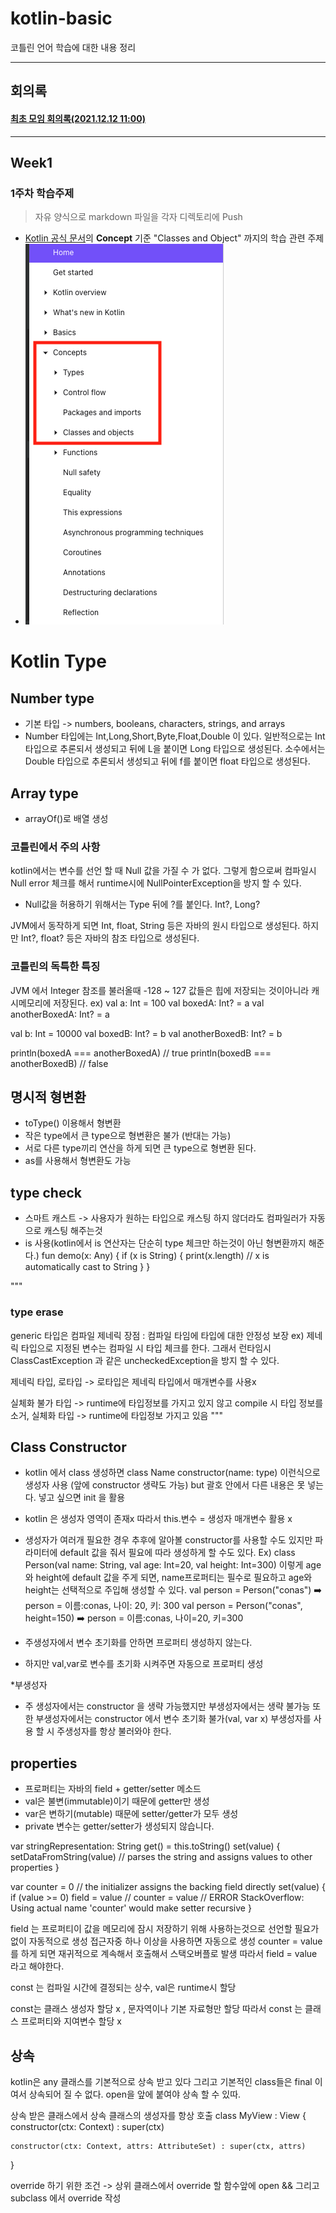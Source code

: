 # kotlin-basic
코틀린 언어 학습에 대한 내용 정리

---
## 회의록
#### [최초 모임 회의록(2021.12.12 11:00)](https://github.com/kotlin-serverside-study/kotlin-basic/wiki/%5B211212%5D-1%ED%9A%8C-Meeting-%ED%9A%8C%EC%9D%98%EB%A1%9D)

---

## Week1
### 1주차 학습주제
> 자유 양식으로 markdown 파일을 각자 디렉토리에 Push
* [Kotlin 공식 문서](https://kotlinlang.org/docs/home.html)의 **Concept** 기준 "Classes and Object" 까지의 학습 관련 주제
* ![image](./image/image-01-01.png)

# Kotlin Type

## Number type
* 기본 타입 -> numbers, booleans, characters, strings, and arrays
* Number 타입에는 Int,Long,Short,Byte,Float,Double 이 있다. 
  일반적으로는 Int 타입으로 추론되서 생성되고 뒤에 L을 붙이면 Long 타입으로 생성된다. 
  소수에서는 Double 타입으로 추론되서 생성되고 뒤에 f를 붙이면 float 타입으로 생성된다.

## Array type
* arrayOf()로 배열 생성 



### 코틀린에서 주의 사항 
kotlin에서는 변수를 선언 할 때 Null 값을 가질 수 가 없다.
그렇게 함으로써 컴파일시 Null error 체크를 해서 runtime시에 NullPointerException을 방지 할 수 있다.

* Null값을 허용하기 위해서는 Type 뒤에 ?를 붙인다. Int?, Long?

JVM에서 동작하게 되면 Int, float, String 등은 자바의 원시 타입으로 생성된다.
하지만 Int?, float? 등은 자바의 참조 타입으로 생성된다.

### 코틀린의 독특한 특징
JVM 에서 Integer 참조를 불러올때 -128 ~ 127 값들은 힙에 저장되는 것이아니라 캐시메모리에 저장된다.
ex)
val a: Int = 100
val boxedA: Int? = a
val anotherBoxedA: Int? = a

val b: Int = 10000
val boxedB: Int? = b
val anotherBoxedB: Int? = b

println(boxedA === anotherBoxedA) // true
println(boxedB === anotherBoxedB) // false

## 명시적 형변환
* toType() 이용해서 형변환
* 작은 type에서 큰 type으로 형변환은 불가 (반대는 가능)
* 서로 다른 type끼리 연산을 하게 되면 큰 type으로 형변환 된다.
* as를 사용해서 형변환도 가능

## type check 
* 스마트 캐스트 -> 사용자가 원하는 타입으로 캐스팅 하지 않더라도 컴파일러가 자동으로 캐스팅 해주는것
* is 사용(kotlin에서 is 연산자는 단순히 type 체크만 하는것이 아닌 형변환까지 해준다.)
fun demo(x: Any) {
    if (x is String) {
        print(x.length) // x is automatically cast to String
    }
}

"""
### type erase
generic 타입은 컴파일
제네릭 장점 : 컴파일 타임에 타입에 대한 안정성 보장 
ex) 제네릭 타입으로 지정된 변수는 컴파일 시 타입 체크를 한다.
그래서 런타임시 ClassCastException 과 같은 uncheckedException을 방지 할 수 있다.

제네릭 타입, 로타입 -> 로타입은 제네릭 타입에서 매개변수를 사용x

실체화 불가 타입 -> runtime에 타입정보를 가지고 있지 않고 compile 시 타입 정보를 소거, 실체화 타입 -> runtime에 타입정보 가지고 있음 
"""

## Class Constructor
* kotlin 에서 class 생성하면 class Name constructor(name: type) 이런식으로 생성자 사용 (앞에 constructor 생략도 가능)
but 괄호 안에서 다른 내용은 못 넣는다. 넣고 싶으면 init 을 활용
* kotlin 은 생성자 영역이 존재x 따라서 this.변수 = 생성자 매개변수 활용 x

* 생성자가 여러개 필요한 경우 추후에 알아볼 constructor를 사용할 수도 있지만 파라미터에 default 값을 줘서 필요에 따라 생성하게 할 수도 있다.
Ex) class Person(val name: String, val age: Int=20, val height: Int=300)
이렇게 age와 height에 default 값을 주게 되면, name프로퍼티는 필수로 필요하고 age와 height는 선택적으로 주입해 생성할 수 있다.
val person = Person("conas") ➡️ person = 이름:conas, 나이: 20, 키: 300
val person = Person("conas", height=150) ➡️ person = 이름:conas, 나이=20, 키=300

* 주생성자에서 변수 초기화를 안하면 프로퍼티 생성하지 않는다. 
* 하지만 val,var로 변수를 초기화 시켜주면 자동으로 프로퍼티 생성

*부생성자 
* 주 생성자에서는 constructor 을 생략 가능했지만 부생성자에서는 생략 불가능 
또한 부생성자에서는 constructor 에서 변수 초기화 불가(val, var x)
부생성자를 사용 할 시 주생성자를 항상 불러와야 한다.

## properties
* 프로퍼티는 자바의 field + getter/setter 메소드
* val은 불변(immutable)이기 때문에 getter만 생성
* var은 변하기(mutable) 때문에 setter/getter가 모두 생성
* private 변수는 getter/setter가 생성되지 않습니다.

var stringRepresentation: String
    get() = this.toString()
    set(value) {
        setDataFromString(value) // parses the string and assigns values to other properties
    }


var counter = 0 // the initializer assigns the backing field directly
    set(value) {
        if (value >= 0)
            field = value
            // counter = value // ERROR StackOverflow: Using actual name 'counter' would make setter recursive
    }
    
field 는 프로퍼티이 값을 메모리에 잠시 저장하기 위해 사용하는것으로 선언할 필요가 없이 자동적으로 생성
접근자중 하나 이상을 사용하면 자동으로 생성
counter = value 를 하게 되면 재귀적으로 계속해서 호출해서 스택오버플로 발생 
따라서 field = value 라고 해야한다.

const 는 컴파일 시간에 결정되는 상수, val은 runtime시 할당

const는 클래스 생성자 할당 x , 문자역이나 기본 자료형만 할당
따라서 const 는 클래스 프로퍼티와 지여변수 할당 x

## 상속 
kotlin은 any 클래스를 기본적으로 상속 받고 있다
그리고 기본적인 class들은 final 이여서 상속되어 질 수 없다.
open을 앞에 붙여야 상속 할 수 있따.

상속 받은 클래스에서 상속 클래스의 생성자를 항상 호출 
class MyView : View {
    constructor(ctx: Context) : super(ctx)

    constructor(ctx: Context, attrs: AttributeSet) : super(ctx, attrs)
}

override 하기 위한 조건 -> 상위 클래스에서  override 할 함수앞에 open && 그리고 subclass 에서 override 작성

